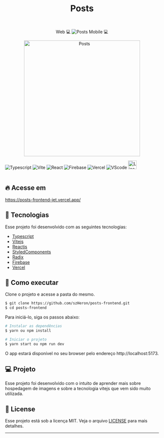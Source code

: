 <div align="center">
  <h1> Posts </h1>
</div>
<br/>
<p align="center">
    Web 💻
    <img src="https://res.cloudinary.com/dx30jwecr/image/upload/v1676139672/Main/Captura_de_tela_2023-02-11_152014_c2itop.png" alt="Posts" border="0"/>
    Mobile 💻
</p>

<p align="center">
    <img height="380px" src="https://res.cloudinary.com/dx30jwecr/image/upload/v1676139854/Main/Screenshot_2023-02-11-14-13-29-499_com.android.chrome_b5zbba.jpg" alt="Posts" border="0"/>
</p>

<div align="flex-start">
  <img src="https://img.shields.io/badge/typescript-%23323330.svg?style=for-the-badge&logo=typescript&logoColor=blue" alt="Typescript"/>
  
  <img src="https://img.shields.io/badge/vite-%23323330.svg?style=for-the-badge&logo=vite&logoColor=white" alt="Vite"/>

  <img src="https://img.shields.io/badge/react-%23323330.svg?style=for-the-badge&logo=react&logoColor=%2361DAFB" alt="React"/>

  <img src="https://img.shields.io/badge/firebase-%23323330.svg?style=for-the-badge&logo=firebase" alt="Firebase"/>

  <img src="https://img.shields.io/badge/vercel-%23323330.svg?style=for-the-badge&logo=vercel&logoColor=white" alt="Vercel"/>

  <img src="https://img.shields.io/badge/Visual%20Studio%20Code-%23323330.svg?style=for-the-badge&logo=visual-studio-code&logoColor=blue" alt="VScode"/>

  <img height=28 src="https://img.shields.io/badge/license-MIT-blue" alt="License">
</div>

<br>

## 🔥 Acesse em

https://posts-frontend-jet.vercel.app/

## 🧪 Tecnologias

Esse projeto foi desenvolvido com as seguintes tecnologias:

- [Typescript](https://www.typescriptlang.org/)
- [Vitejs](https://vitejs.dev/)
- [Reactjs](https://pt-br.reactjs.org/)
- [StyledComponents](https://styled-components.com/)
- [Radix](https://www.radix-ui.com/)
- [Firebase](https://firebase.google.com/)
- [Vercel](https://vercel.com/)

## 🚀 Como executar

Clone o projeto e acesse a pasta do mesmo.

```bash
$ git clone https://github.com/szHeron/posts-frontend.git
$ cd posts-frontend
```

Para iniciá-lo, siga os passos abaixo:

```bash
# Instalar as dependências
$ yarn ou npm install

# Iniciar o projeto
$ yarn start ou npm run dev
```

O app estará disponível no seu browser pelo endereço http://localhost:5173.

## 💻 Projeto

Esse projeto foi desenvolvido com o intuito de aprender mais sobre hospedagem de imagens e sobre a tecnologia vitejs que vem sido muito utilizada.

## 📝 License

Esse projeto está sob a licença MIT. Veja o arquivo [LICENSE](LICENSE.md) para mais detalhes.

---
